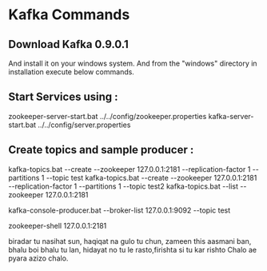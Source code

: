 # Kafka Commands

## Download Kafka 0.9.0.1
And install it on your windows system. And from the "windows" directory in installation execute below commands.

## Start Services using :

zookeeper-server-start.bat ../../config/zookeeper.properties
kafka-server-start.bat ../../config/server.properties

## Create topics and sample producer :

kafka-topics.bat --create --zookeeper 127.0.0.1:2181 --replication-factor 1 --partitions 1 --topic test
kafka-topics.bat --create --zookeeper 127.0.0.1:2181 --replication-factor 1 --partitions 1 --topic test2
kafka-topics.bat --list --zookeeper 127.0.0.1:2181

kafka-console-producer.bat --broker-list 127.0.0.1:9092 --topic test


zookeeper-shell 127.0.0.1:2181

biradar tu nasihat sun, haqiqat na gulo tu chun, zameen this aasmani ban, bhalu boi bhalu tu lan, hidayat no tu le rasto,firishta si tu kar rishto
Chalo ae pyara azizo chalo.